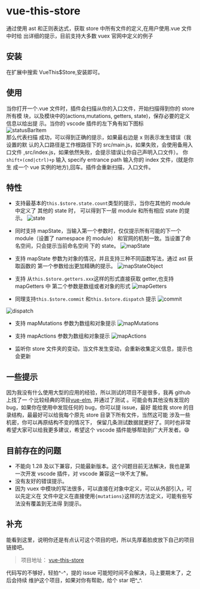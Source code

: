 # vue-this-store

通过使用 ast 和正则表达式，获取 store 中所有文件的定义,在用户使用.vue 文件中时给
出详细的提示，目前支持大多数 vuex 官网中定义的例子

## 安装

在扩展中搜索 VueThis\$Store,安装即可。

## 使用

当你打开一个.vue 文件时，插件会扫描从你的入口文件，开始扫描得到你的 store 所有模
块，以及模块中的(actions,mutations, getters, state)，保存必要的定义信息以给出提
示。当你的 vscode 插件的左下角有如下图标  
![statusBarItem](https://camo.githubusercontent.com/65886ccab9cc85ab8cf11e59f6d739827329b716/687474703a2f2f7675652d746869732d73746f72652e746573742e757063646e2e6e65742f7374617475734261724974656d2e6a7067)  
那么代表扫描 成功，可以得到正确的提示，如果最右边是 x 则表示发生错误（我设置的默
认的入口路径是工作根路径下的 src/main.js，如果失败，会使用备用入口文件
,src/index.js，如果依然失败，会提示错误让你自己声明入口文件）。
你`shift+(cmd|ctrl)+p` 输入 specify entrance path 输入你的 index 文件，(就是你生
成一个 vue 实例的地方),回车。插件会重新扫描，入口文件。

## 特性

- 支持最基本的`this.$store.state.count`类型的提示，当你在其他的 module 中定义了
  其他的 state 时， 可以得到下一层 module 和所有相应 state 的提示。
  ![state](https://camo.githubusercontent.com/254611df3a09c9272d92ca5d992fd7550944e1a3/687474703a2f2f7675652d746869732d73746f72652e746573742e757063646e2e6e65742f73746174652e676966)

- 同时支持 mapState，当输入第一个参数时，仅仅提示所有可能的下一个 module（设置了
  namespace 的 module） 和官网的机制一致。当设置了命名空间，只会提示当前命名空间
  下的 state。
  ![mapState](https://camo.githubusercontent.com/8c7db5bed3b832acc875915d590d29c6b139bc81/687474703a2f2f7675652d746869732d73746f72652e746573742e757063646e2e6e65742f6d617073746174652e676966)
- 支持 mapState 参数为对象的情况，并且支持三种不同函数写法，通过 ast 获取函数的
  第一个参数给出更加精确的提示。
  ![mapStateObject](https://user-gold-cdn.xitu.io/2018/12/14/167acd1af1043e07?w=1425&h=761&f=gif&s=1881854)
- 支持 从`this.$store.getters.xxx`这样的形式直接获取 getter,也支持 mapGetters 中
  第二个参数是数组或者对象的形式
  ![mapGetters](https://camo.githubusercontent.com/ed2e36f338acef138ff3cef7ac5ba02292c270b0/687474703a2f2f7675652d746869732d73746f72652e746573742e757063646e2e6e65742f6d6170676574746572732e676966)
- 同理支持`this.$store.commit` 和`this.$store.dispatch` 提示
  ![commit](https://camo.githubusercontent.com/9232b7f06a643196e89eae18123bc7a7f4b25418/687474703a2f2f7675652d746869732d73746f72652e746573742e757063646e2e6e65742f636f6d6d69742e676966)

![dispatch](https://camo.githubusercontent.com/dea3e7f1c90e968ea45da2e4b7dfb8c4f097629e/687474703a2f2f7675652d746869732d73746f72652e746573742e757063646e2e6e65742f64697370617463682e676966)

- 支持 mapMutations 参数为数组和对象提示
  ![mapMutations](https://camo.githubusercontent.com/5ba84806b45f9305bb7d4b7eb251d72ef135879f/687474703a2f2f7675652d746869732d73746f72652e746573742e757063646e2e6e65742f6d61704d75746174696f6e732e676966)

- 支持 mapActions 参数为数组和对象提示
  ![mapActions](https://camo.githubusercontent.com/514de30dbdafcd119094e832454aea2502102300/687474703a2f2f7675652d746869732d73746f72652e746573742e757063646e2e6e65742f6d6170416374696f6e732e676966)
- 监听你 store 文件夹的变动，当文件发生变动，会重新收集定义信息，提示也会更新

## 一些提示

因为我没有什么使用大型的应用的经验，所以测试的项目不是很多，我再 github 上找了一
个比较经典的项目[vue-elm](https://github.com/bailicangdu/vue2-elm), 并通过了测试
。可能会有其他没有发现的 bug，如果你在使用中发现任何的 bug，你可以提 issue，最好
能给我 store 的目录结构，最最好可以给我每个原先 store 目录下所有文件，当然这可能
涉及一些机密，你可以再原结构不变的情况下， 保留几条测试数据就更好了。同时也非常
希望大家可以给我更多建议，希望这个 vscode 插件能够帮助到广大开发者。:smile:

## 目前存在的问题

- 不能向 1.28 及以下兼容，只能最新版本。这个问题目前无法解决，我也是第一次开发
  vscode 插件，对 vscode 兼容这一块不太了解。
- 没有友好的错误提示。
- 因为 vuex 中模块的写法很多，可以直接在对象中定义，可以从外部引入，可以先定义在
  文件中定义在直接使用`{mutations}`这样的方法定义，可能有些写法没有覆盖到无法得
  到提示。

## 补充

能看到这里，说明你还是有点认可这个项目的吧，所以先厚着脸皮放下自己的项目链接吧。

> 项目地址： [vue-this-store](https://github.com/IWANABETHATGUY/vue-this-store)

代码写的不够好，轻拍^-^，提的 issue 可能短时间不会解决，马上要期末了，之后会持续
维护这个项目，如果对你有帮助，给个 star 吧^\_^.
